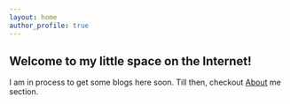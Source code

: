```yaml
---
layout: home
author_profile: true
---
```


## Welcome to my little space on the Internet!

I am in process to get some blogs here soon. Till then, checkout [About](https://rishabh96b.github.io/about) me section.
